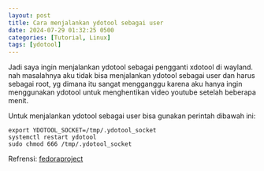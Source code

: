 ```yaml
---
layout: post
title: Cara menjalankan ydotool sebagai user
date: 2024-07-29 01:32:25 0500
categories: [Tutorial, Linux]
tags: [ydotool]
---
```


Jadi saya ingin menjalankan ydotool sebagai pengganti xdotool di wayland. nah masalahnya aku tidak bisa menjalankan ydotool sebagai user dan harus sebagai root, yg dimana itu sangat mengganggu karena aku hanya ingin menggunakan ydotool untuk menghentikan video youtube setelah beberapa menit.

Untuk menjalankan ydotool sebagai user bisa gunakan perintah dibawah ini:
```
export YDOTOOL_SOCKET=/tmp/.ydotool_socket
systemctl restart ydotool
sudo chmod 666 /tmp/.ydotool_socket
```

Refrensi: [fedoraproject](https://discussion.fedoraproject.org/t/ydotool-not-working-on-fedora-40/114333/3)
